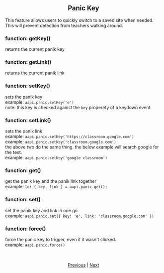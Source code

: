 <h2 align="center">Panic Key</h2>

This feature allows users to quickly switch to a saved site when needed.<br>
This will prevent detection from teachers walking around.

### function: getKey()
returns the current panik key

### function: getLink()
returns the current panik link

### function: setKey()
sets the panik key<br>
example: `aapi.panic.setKey('e')`<br>
note: this key is checked against the `key` properety of a keydown event.

### function: setLink()
sets the panik link<br>
example: `aapi.panic.setKey('https://classroom.google.com')`<br>
example: `aapi.panic.setKey('classroom.google.com')`<br>
the above two do the same thing. the below example will search google for the text.<br>
example: `aapi.panic.setKey('google classroom')`<br>

### function: get()
get the panik key and the panik link together<br>
example: `let { key, link } = aapi.panic.get();`

### function: set()
set the panik key and link in one go<br>
example: `aapi.panic.set({ key: 'e', link: 'classroom.google.com' })`

### function: force()
force the panic key to trigger, even if it wasn't clicked.<br>
example: `aapi.panic.force()`

<br>
<br>
<div align="center">
    <a href="./5_cloaking.md">Previous</a> | <a href="./7_storage.md">Next</a>
</div>